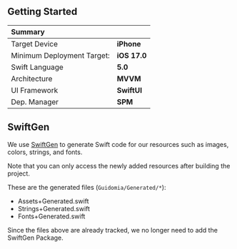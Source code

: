 ## Getting Started

| Summary                    |                |
|:---------------------------|:---------------|
| Target Device              | **iPhone**     |
| Minimum Deployment Target: | **iOS 17.0**   |
| Swift Language             | **5.0**        |
| Architecture               | **MVVM**       |
| UI Framework               | **SwiftUI**    |
| Dep. Manager               | **SPM**        |



## SwiftGen

We use [SwiftGen](https://github.com/SwiftGen/SwiftGen) to generate Swift code for our resources such as images, colors, strings, and fonts. 

Note that you can only access the newly added resources after building the project. 

These are the generated files (`Guidomia/Generated/*`):
 
- Assets+Generated.swift
- Strings+Generated.swift
- Fonts+Generated.swift

Since the files above are already tracked, we no longer need to add the SwiftGen Package. 
